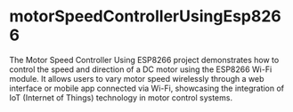 # motorSpeedControllerUsingEsp8266
The Motor Speed Controller Using ESP8266 project demonstrates how to control the speed and direction of a DC motor using the ESP8266 Wi-Fi module. It allows users to vary motor speed wirelessly through a web interface or mobile app connected via Wi-Fi, showcasing the integration of IoT (Internet of Things) technology in motor control systems.
